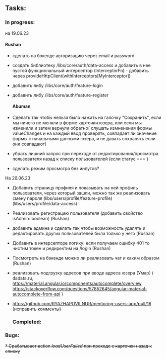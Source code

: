 ## Tasks:
  ### In progress:
на 19.06.23

  #### Rushan
* сделать на бэкенде авторизацию через email и password
* создать библиотеку /libs/core/auth/data-access и добавить в нее пустой функциональный интерсептор (InterceptorFn) - добавить через provideHttpClient(withInterceptors[MyInterceptor])
* добавить либу /libs/core/auth/feature-login
* добавить либу /libs/core/auth/feature-register

  #### Abuman
* Сделать так чтобы нельзя было нажать на галочку "Сохранить", если мы ничего не меняли в форме карточки юзера, или если мы изменили и затем вернули обратно(
  слушать измненения формы valueChanges и на каждый ввод проверять, совпадает ли значение формы с начальными данными юзера, и не давать сохранять если они совпадают)
* убрать лишний запрос при переходе от редактирования/просмотра пользователя назад к списку пользователей (если статус === )


* сделать режим просмотра без инпутов?

На 26.06.23
* Добавить страницу профиля и показывать на ней профиль пользователя, через который зашли, можно так же реализовать смену пароля
(libs/users/profile/feature-profile)
(libs/users/profile/data-access)
* Реализовать регистрацию пользователя (добавить свойство isAdmin: boolean) (Rushan)
* добавить админа и сделать так чтобы возможность удалять и редактировать других пользователей была только у него (Rushan)
* Добавить в интерсепторе логику: если получаем ошибку 401 то чистим токен и редиректим на /login (Rushan)
* Посмотреть на бэкенде можно ли реализовать чат и каким образом (Rushan)
* реализовать подгрузку адресов при вводе адреса юзера (Умар) (
  dadata.ru, 
  https://material.angular.io/components/autocomplete/overview
  https://stackoverflow.com/questions/57852645/angular-material-autocomplete-from-api
)
* https://github.com/RYAZHAPOVILNUR/mentoring-users-app/pull/16 (исправить комменты)



  ### Completed:

### Bugs:

~~* Срабатывает action _loadUserFailed_ при проходе с карточки назад к списку~~

